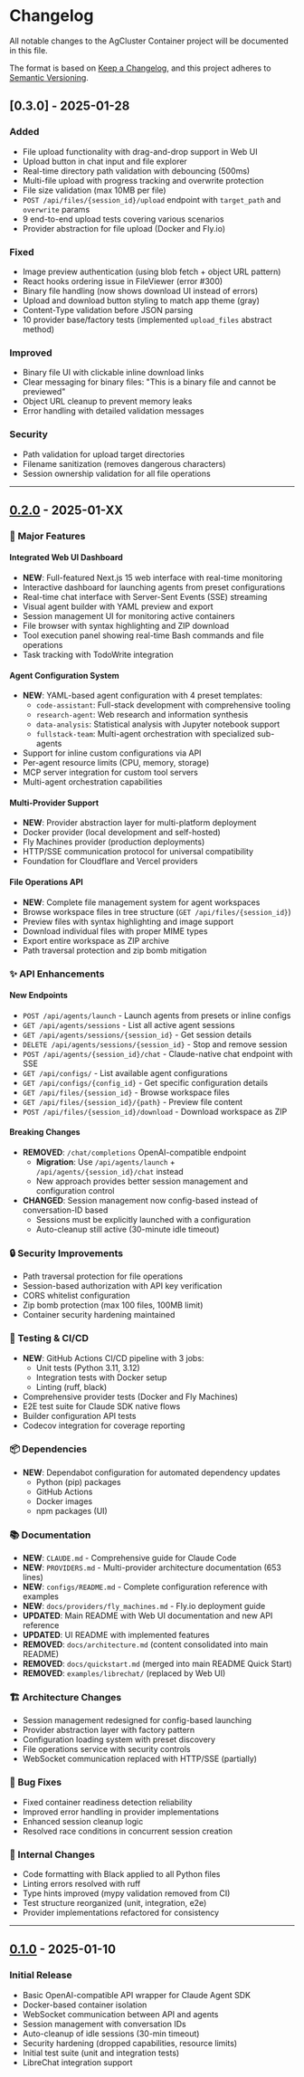 # Changelog

All notable changes to the AgCluster Container project will be documented in this file.

The format is based on [Keep a Changelog](https://keepachangelog.com/en/1.0.0/),
and this project adheres to [Semantic Versioning](https://semver.org/spec/v2.0.0.html).

## [0.3.0] - 2025-01-28

### Added
- File upload functionality with drag-and-drop support in Web UI
- Upload button in chat input and file explorer
- Real-time directory path validation with debouncing (500ms)
- Multi-file upload with progress tracking and overwrite protection
- File size validation (max 10MB per file)
- `POST /api/files/{session_id}/upload` endpoint with `target_path` and `overwrite` params
- 9 end-to-end upload tests covering various scenarios
- Provider abstraction for file upload (Docker and Fly.io)

### Fixed
- Image preview authentication (using blob fetch + object URL pattern)
- React hooks ordering issue in FileViewer (error #300)
- Binary file handling (now shows download UI instead of errors)
- Upload and download button styling to match app theme (gray)
- Content-Type validation before JSON parsing
- 10 provider base/factory tests (implemented `upload_files` abstract method)

### Improved
- Binary file UI with clickable inline download links
- Clear messaging for binary files: "This is a binary file and cannot be previewed"
- Object URL cleanup to prevent memory leaks
- Error handling with detailed validation messages

### Security
- Path validation for upload target directories
- Filename sanitization (removes dangerous characters)
- Session ownership validation for all file operations

---

## [0.2.0] - 2025-01-XX

### 🎉 Major Features

#### Integrated Web UI Dashboard
- **NEW**: Full-featured Next.js 15 web interface with real-time monitoring
- Interactive dashboard for launching agents from preset configurations
- Real-time chat interface with Server-Sent Events (SSE) streaming
- Visual agent builder with YAML preview and export
- Session management UI for monitoring active containers
- File browser with syntax highlighting and ZIP download
- Tool execution panel showing real-time Bash commands and file operations
- Task tracking with TodoWrite integration

#### Agent Configuration System
- **NEW**: YAML-based agent configuration with 4 preset templates:
  - `code-assistant`: Full-stack development with comprehensive tooling
  - `research-agent`: Web research and information synthesis
  - `data-analysis`: Statistical analysis with Jupyter notebook support
  - `fullstack-team`: Multi-agent orchestration with specialized sub-agents
- Support for inline custom configurations via API
- Per-agent resource limits (CPU, memory, storage)
- MCP server integration for custom tool servers
- Multi-agent orchestration capabilities

#### Multi-Provider Support
- **NEW**: Provider abstraction layer for multi-platform deployment
- Docker provider (local development and self-hosted)
- Fly Machines provider (production deployments)
- HTTP/SSE communication protocol for universal compatibility
- Foundation for Cloudflare and Vercel providers

#### File Operations API
- **NEW**: Complete file management system for agent workspaces
- Browse workspace files in tree structure (`GET /api/files/{session_id}`)
- Preview files with syntax highlighting and image support
- Download individual files with proper MIME types
- Export entire workspace as ZIP archive
- Path traversal protection and zip bomb mitigation

### ✨ API Enhancements

#### New Endpoints
- `POST /api/agents/launch` - Launch agents from presets or inline configs
- `GET /api/agents/sessions` - List all active agent sessions
- `GET /api/agents/sessions/{session_id}` - Get session details
- `DELETE /api/agents/sessions/{session_id}` - Stop and remove session
- `POST /api/agents/{session_id}/chat` - Claude-native chat endpoint with SSE
- `GET /api/configs/` - List available agent configurations
- `GET /api/configs/{config_id}` - Get specific configuration details
- `GET /api/files/{session_id}` - Browse workspace files
- `GET /api/files/{session_id}/{path}` - Preview file content
- `POST /api/files/{session_id}/download` - Download workspace as ZIP

#### Breaking Changes
- **REMOVED**: `/chat/completions` OpenAI-compatible endpoint
  - **Migration**: Use `/api/agents/launch` + `/api/agents/{session_id}/chat` instead
  - New approach provides better session management and configuration control
- **CHANGED**: Session management now config-based instead of conversation-ID based
  - Sessions must be explicitly launched with a configuration
  - Auto-cleanup still active (30-minute idle timeout)

### 🔒 Security Improvements
- Path traversal protection for file operations
- Session-based authorization with API key verification
- CORS whitelist configuration
- Zip bomb protection (max 100 files, 100MB limit)
- Container security hardening maintained

### 🧪 Testing & CI/CD
- **NEW**: GitHub Actions CI/CD pipeline with 3 jobs:
  - Unit tests (Python 3.11, 3.12)
  - Integration tests with Docker setup
  - Linting (ruff, black)
- Comprehensive provider tests (Docker and Fly Machines)
- E2E test suite for Claude SDK native flows
- Builder configuration API tests
- Codecov integration for coverage reporting

### 📦 Dependencies
- **NEW**: Dependabot configuration for automated dependency updates
  - Python (pip) packages
  - GitHub Actions
  - Docker images
  - npm packages (UI)

### 📚 Documentation
- **NEW**: `CLAUDE.md` - Comprehensive guide for Claude Code
- **NEW**: `PROVIDERS.md` - Multi-provider architecture documentation (653 lines)
- **NEW**: `configs/README.md` - Complete configuration reference with examples
- **NEW**: `docs/providers/fly_machines.md` - Fly.io deployment guide
- **UPDATED**: Main README with Web UI documentation and new API reference
- **UPDATED**: UI README with implemented features
- **REMOVED**: `docs/architecture.md` (content consolidated into main README)
- **REMOVED**: `docs/quickstart.md` (merged into main README Quick Start)
- **REMOVED**: `examples/librechat/` (replaced by Web UI)

### 🏗️ Architecture Changes
- Session management redesigned for config-based launching
- Provider abstraction layer with factory pattern
- Configuration loading system with preset discovery
- File operations service with security controls
- WebSocket communication replaced with HTTP/SSE (partially)

### 🐛 Bug Fixes
- Fixed container readiness detection reliability
- Improved error handling in provider implementations
- Enhanced session cleanup logic
- Resolved race conditions in concurrent session creation

### 🔧 Internal Changes
- Code formatting with Black applied to all Python files
- Linting errors resolved with ruff
- Type hints improved (mypy validation removed from CI)
- Test structure reorganized (unit, integration, e2e)
- Provider implementations refactored for consistency

---

## [0.1.0] - 2025-01-10

### Initial Release
- Basic OpenAI-compatible API wrapper for Claude Agent SDK
- Docker-based container isolation
- WebSocket communication between API and agents
- Session management with conversation IDs
- Auto-cleanup of idle sessions (30-min timeout)
- Security hardening (dropped capabilities, resource limits)
- Initial test suite (unit and integration tests)
- LibreChat integration support

[0.2.0]: https://github.com/whiteboardmonk/agcluster-container/compare/v0.1.0...v0.2.0
[0.1.0]: https://github.com/whiteboardmonk/agcluster-container/releases/tag/v0.1.0
